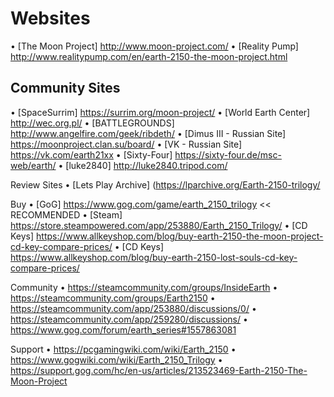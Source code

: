 # Websites 
• [The Moon Project] http://www.moon-project.com/
• [Reality Pump] http://www.realitypump.com/en/earth-2150-the-moon-project.html

## Community Sites
• [SpaceSurrim] https://surrim.org/moon-project/
• [World Earth Center] http://wec.org.pl/
• [BATTLEGROUNDS] http://www.angelfire.com/geek/ribdeth/
• [Dimus III - Russian Site] https://moonproject.clan.su/board/
• [VK - Russian Site] https://vk.com/earth21xx
• [Sixty-Four] https://sixty-four.de/msc-web/earth/
• [luke2840] http://luke2840.tripod.com/

Review Sites
• [Lets Play Archive] (https://lparchive.org/Earth-2150-trilogy/

Buy
• [GoG] https://www.gog.com/game/earth_2150_trilogy << RECOMMENDED
• [Steam] https://store.steampowered.com/app/253880/Earth_2150_Trilogy/
• [CD Keys] https://www.allkeyshop.com/blog/buy-earth-2150-the-moon-project-cd-key-compare-prices/
• [CD Keys] https://www.allkeyshop.com/blog/buy-earth-2150-lost-souls-cd-key-compare-prices/

Community
• https://steamcommunity.com/groups/InsideEarth
• https://steamcommunity.com/groups/Earth2150
• https://steamcommunity.com/app/253880/discussions/0/
• https://steamcommunity.com/app/259280/discussions/
• https://www.gog.com/forum/earth_series#1557863081

Support
• https://pcgamingwiki.com/wiki/Earth_2150
• https://www.gogwiki.com/wiki/Earth_2150_Trilogy
• https://support.gog.com/hc/en-us/articles/213523469-Earth-2150-The-Moon-Project
﻿
